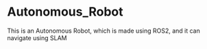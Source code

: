 # Autonomous_Robot
This is an Autonomous Robot, which is made using ROS2, and it can navigate using SLAM
